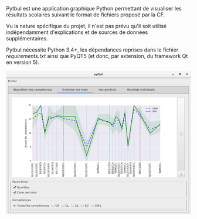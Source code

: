 Pytbul est une application graphique Python permettant de visualiser les
résultats scolaires suivant le format de fichiers proposé par la CF.


Vu la nature spécifique du projet, il n'est pas prévu qu'il soit utilisé
indépendamment d'explications et de sources de données supplémentaires.

Pytbul nécessite Python 3.4+, les dépendances reprises dans le fichier
*requirements.txt* ainsi que PyQT5 (et donc, par extension, du framework Qt en version 5).


![screenshot](screenshot.png)